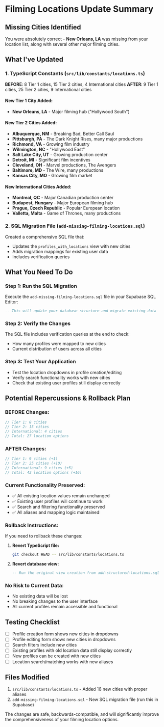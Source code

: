 # Filming Locations Update Summary

## Missing Cities Identified

You were absolutely correct - **New Orleans, LA** was missing from your location list, along with several other major filming cities.

## What I've Updated

### 1. TypeScript Constants (`src/lib/constants/locations.ts`)
**BEFORE**: 8 Tier 1 cities, 15 Tier 2 cities, 4 International cities
**AFTER**: 9 Tier 1 cities, 25 Tier 2 cities, 9 International cities

#### New Tier 1 City Added:
- **New Orleans, LA** - Major filming hub ("Hollywood South")

#### New Tier 2 Cities Added:
- **Albuquerque, NM** - Breaking Bad, Better Call Saul
- **Pittsburgh, PA** - The Dark Knight Rises, many major productions  
- **Richmond, VA** - Growing film industry
- **Wilmington, NC** - "Hollywood East"
- **Salt Lake City, UT** - Growing production center
- **Detroit, MI** - Significant film incentives
- **Cleveland, OH** - Marvel productions, The Avengers
- **Baltimore, MD** - The Wire, many productions
- **Kansas City, MO** - Growing film market

#### New International Cities Added:
- **Montreal, QC** - Major Canadian production center
- **Budapest, Hungary** - Major European filming hub
- **Prague, Czech Republic** - Popular European location
- **Valletta, Malta** - Game of Thrones, many productions

### 2. SQL Migration File (`add-missing-filming-locations.sql`)
Created a comprehensive SQL file that:
- Updates the `profiles_with_locations` view with new cities
- Adds migration mappings for existing user data
- Includes verification queries

## What You Need To Do

### Step 1: Run the SQL Migration
Execute the `add-missing-filming-locations.sql` file in your Supabase SQL Editor:

```sql
-- This will update your database structure and migrate existing data
```

### Step 2: Verify the Changes
The SQL file includes verification queries at the end to check:
- How many profiles were mapped to new cities
- Current distribution of users across all cities

### Step 3: Test Your Application
- Test the location dropdowns in profile creation/editing
- Verify search functionality works with new cities
- Check that existing user profiles still display correctly

## Potential Repercussions & Rollback Plan

### **BEFORE Changes:**
```typescript
// Tier 1: 8 cities
// Tier 2: 15 cities  
// International: 4 cities
// Total: 27 location options
```

### **AFTER Changes:**
```typescript
// Tier 1: 9 cities (+1)
// Tier 2: 25 cities (+10)
// International: 9 cities (+5)
// Total: 43 location options (+16)
```

### **Current Functionality Preserved:**
- ✅ All existing location values remain unchanged
- ✅ Existing user profiles will continue to work
- ✅ Search and filtering functionality preserved
- ✅ All aliases and mapping logic maintained

### **Rollback Instructions:**
If you need to rollback these changes:

1. **Revert TypeScript file:**
   ```bash
   git checkout HEAD -- src/lib/constants/locations.ts
   ```

2. **Revert database view:**
   ```sql
   -- Run the original view creation from add-structured-locations.sql
   ```

### **No Risk to Current Data:**
- No existing data will be lost
- No breaking changes to the user interface
- All current profiles remain accessible and functional

## Testing Checklist

- [ ] Profile creation form shows new cities in dropdowns
- [ ] Profile editing form shows new cities in dropdowns  
- [ ] Search filters include new cities
- [ ] Existing profiles with old location data still display correctly
- [ ] New profiles can be created with new cities
- [ ] Location search/matching works with new aliases

## Files Modified

1. `src/lib/constants/locations.ts` - Added 16 new cities with proper aliases
2. `add-missing-filming-locations.sql` - New SQL migration file (run this in Supabase)

The changes are safe, backwards-compatible, and will significantly improve the comprehensiveness of your filming location options.
